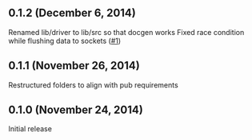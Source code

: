 ## 0.1.2 (December 6, 2014)

Renamed lib/driver to lib/src so that docgen works
Fixed race condition while flushing data to sockets ([#1](https://github.com/achilleasa/dart_cassandra_cql/issues/1))

## 0.1.1 (November 26, 2014)

Restructured folders to align with pub requirements

## 0.1.0 (November 24, 2014)

Initial release